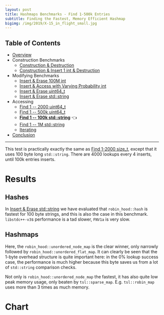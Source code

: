 ```yaml
---
layout: post
title: Hashmaps Benchmarks - Find 1-500k Entries
subtitle: Finding the Fastest, Memory Efficient Hashmap
bigimg: /img/2019/X-15_in_flight_small.jpg
---
```


## Table of Contents

* [Overview](/2019/04/01/hashmap-benchmarks-01-overview/)
* Construction Benchmarks
   * [Construction & Destruction](/2019/04/01/hashmap-benchmarks-02-01-result-CtorDtorEmptyMap/)
   * [Construction & Insert 1 int & Destruction](/2019/04/01/hashmap-benchmarks-02-02-result-CtorDtorSingleEntryMap/)
* Modifying Benchmarks
   * [Insert & Erase 100M int](/2019/04/01/hashmap-benchmarks-03-01-result-InsertHugeInt/)
   * [Insert & Access with Varying Probability int](/2019/04/01/hashmap-benchmarks-03-02-result-RandomDistinct2/)
   * [Insert & Erase uint64_t](/2019/04/01/hashmap-benchmarks-03-03-result-RandomInsertErase/)
   * [Insert & Erase std::string](/2019/04/01/hashmap-benchmarks-03-04-result-RandomInsertEraseStrings/)
* Accessing
   * [Find 1 -- 2000 uint64_t](/2019/04/01/hashmap-benchmarks-04-02-result-RandomFind_2000/)
   * [Find 1 -- 500k uint64_t](/2019/04/01/hashmap-benchmarks-04-03-result-RandomFind_500000/)
   * **[Find 1 -- 100k std::string](/2019/04/01/hashmap-benchmarks-04-04-result-RandomFindString/)** 👈
   * [Find 1 -- 1M std::string](/2019/04/01/hashmap-benchmarks-04-05-result-RandomFindString_1000000/)
   * [Iterating](/2019/04/01/hashmap-benchmarks-04-06-result-IterateIntegers/)
* [Conclusion](/2019/04/01/hashmap-benchmarks-05-conclusion/)

----

This test is practically exactly the same as [Find 1-2000 size_t](/2019/04/01/hashmap-benchmarks-04-02-result-RandomFind_2000/), except that it uses 100 byte long `std::string`. There are 4000 lookups every 4 inserts, until 100k entries inserts.

# Results

## Hashes

In [Insert & Erase std::string](/2019/04/01/hashmap-benchmarks-03-04-result-RandomInsertEraseStrings/) we have evaluated that `robin_hood::hash` is fastest for 100 byte strings, and this is also the case in this benchmark. `libstdc++-v3`s performance is a tad slower, `FNV1a` is very slow.

## Hashmaps

Here, the `robin_hood::unordered_node_map` is the clear winner, only narrowly followed by `robin_hood::unordered_flat_map`. It can clearly be seen that the 1-byte overhead structure is quite important here: in the 0% lookup success case, the performance is much higher because this byte saves us from a lot of `std::string` comparison checks.

Not only is `robin_hood::unordered_node_map` the fastest, it has also quite low peak memory usage, only beaten by `tsl::sparse_map`. E.g. `tsl::robin_map` uses more than 3 times as much memory.

# Chart

<script src="https://cdn.plot.ly/plotly-latest.min.js"></script>
<div id="id_bfccb34e" style="height:250em"></div>
<script>
    var colors = Plotly.d3.scale.category10().range();
    var m0y = [ "std::unordered_map", "boost::unordered_map", "emilib1::HashMap", "phmap::<br>parallel_flat_hash_map", "phmap::<br>parallel_node_hash_map", "eastl::hash_map", "spp::sparse_hash_map", "boost::multi_index::<br>hashed_unique", "tsl::hopscotch_map", "tsl::robin_map", "ska::bytell_hash_map", "<b>tsl::sparse_map</b>", "folly::F14ValueMap", "folly::F14NodeMap", "absl::flat_hash_map", "absl::node_hash_map", "phmap::flat_hash_map", "phmap::node_hash_map", "robin_hood::<br>unordered_flat_map", "<b>robin_hood::<br>unordered_node_map</b>"];
    var m1y = [ "std::unordered_map", "boost::unordered_map", "emilib1::HashMap", "phmap::<br>parallel_flat_hash_map", "phmap::<br>parallel_node_hash_map", "eastl::hash_map", "<b>spp::sparse_hash_map</b>", "boost::multi_index::<br>hashed_unique", "tsl::robin_map", "tsl::hopscotch_map", "ska::bytell_hash_map", "<b>tsl::sparse_map</b>", "folly::F14ValueMap", "folly::F14NodeMap", "absl::flat_hash_map", "phmap::flat_hash_map", "absl::node_hash_map", "phmap::node_hash_map", "robin_hood::<br>unordered_flat_map", "<b>robin_hood::<br>unordered_node_map</b>"];
    var m2y = [ "boost::unordered_map", "std::unordered_map", "emilib1::HashMap", "phmap::<br>parallel_flat_hash_map", "phmap::<br>parallel_node_hash_map", "eastl::hash_map", "spp::sparse_hash_map", "boost::multi_index::<br>hashed_unique", "tsl::robin_map", "tsl::hopscotch_map", "ska::bytell_hash_map", "<b>tsl::sparse_map</b>", "folly::F14ValueMap", "folly::F14NodeMap", "absl::flat_hash_map", "absl::node_hash_map", "phmap::flat_hash_map", "phmap::node_hash_map", "robin_hood::<br>unordered_flat_map", "<b>robin_hood::<br>unordered_node_map</b>"];
    var m3y = [ "std::unordered_map", "boost::unordered_map", "emilib1::HashMap", "phmap::<br>parallel_flat_hash_map", "phmap::<br>parallel_node_hash_map", "eastl::hash_map", "boost::multi_index::<br>hashed_unique", "spp::sparse_hash_map", "tsl::robin_map", "tsl::hopscotch_map", "ska::bytell_hash_map", "<b>tsl::sparse_map</b>", "folly::F14ValueMap", "absl::flat_hash_map", "absl::node_hash_map", "phmap::flat_hash_map", "folly::F14NodeMap", "phmap::node_hash_map", "robin_hood::<br>unordered_flat_map", "<b>robin_hood::<br>unordered_node_map</b>"];
    var m4y = [ "boost::unordered_map", "std::unordered_map", "emilib1::HashMap", "phmap::<br>parallel_flat_hash_map", "phmap::<br>parallel_node_hash_map", "eastl::hash_map", "boost::multi_index::<br>hashed_unique", "spp::sparse_hash_map", "tsl::robin_map", "tsl::hopscotch_map", "ska::bytell_hash_map", "<b>tsl::sparse_map</b>", "folly::F14ValueMap", "folly::F14NodeMap", "absl::flat_hash_map", "phmap::flat_hash_map", "absl::node_hash_map", "phmap::node_hash_map", "<b>robin_hood::<br>unordered_node_map</b>", "<b>robin_hood::<br>unordered_flat_map</b>"];
    var measurement_names = [ "0% 100 byte", "25% 100 byte", "50% 100 byte", "75% 100 byte", "100% 100 byte" ];

    var data = [
        { x: [ 8.32161e-08, 8.487955000000001e-08, 6.726995e-08, 6.45315e-08, 6.709375e-08, 6.718465e-08, 5.6253550000000004e-08, 6.746825e-08, 6.039295000000001e-08, 5.336120000000001e-08, 6.04882e-08, 4.836105e-08, 3.6029600000000004e-08, 3.4209250000000006e-08, 2.9641300000000004e-08, 2.98745e-08, 2.7762e-08, 2.846075e-08, 2.5575500000000003e-08, 2.652925e-08 ],
          y: m0y, name: measurement_names[0] + ' (robin_hood::hash)', type: 'bar', orientation: 'h', yaxis: 'y', marker: { color: colors[0], },
        },
        { x: [ 9.59397e-08, 9.489390000000001e-08, 7.713675e-08, 7.894535000000001e-08, 8.035965e-08, 7.963845e-08, 7.19036e-08, 7.764745e-08, 7.218505e-08, 6.943764999999999e-08, 7.080684999999999e-08, 6.40952e-08, 5.0244050000000006e-08, 4.7306600000000006e-08, 4.3863e-08, 4.433135e-08, 4.199215e-08, 4.31405e-08, 3.734e-08, 3.89713e-08 ],
          y: m0y, name: measurement_names[1] + ' (robin_hood::hash)', type: 'bar', orientation: 'h', yaxis: 'y', marker: { color: colors[1], },
        },
        { x: [ 9.48827e-08, 9.472425e-08, 8.345045e-08, 8.28226e-08, 8.220629999999999e-08, 7.933615e-08, 7.865845e-08, 7.645815e-08, 7.21136e-08, 7.254255e-08, 7.110725e-08, 7.072245000000001e-08, 5.73768e-08, 5.2603350000000004e-08, 5.087665e-08, 4.9950999999999995e-08, 4.914375e-08, 4.9225149999999994e-08, 4.43894e-08, 4.436475000000001e-08 ],
          y: m0y, name: measurement_names[2] + ' (robin_hood::hash)', type: 'bar', orientation: 'h', yaxis: 'y', marker: { color: colors[2], },
        },
        { x: [ 8.876610000000001e-08, 8.89998e-08, 8.543185e-08, 8.25823e-08, 7.94346e-08, 7.536980000000001e-08, 7.896385e-08, 7.067715e-08, 6.85439e-08, 7.11307e-08, 6.74806e-08, 7.070465e-08, 6.09504e-08, 5.48127e-08, 5.479445e-08, 5.18895e-08, 5.28118e-08, 5.09772e-08, 4.9613050000000005e-08, 4.773705e-08 ],
          y: m0y, name: measurement_names[3] + ' (robin_hood::hash)', type: 'bar', orientation: 'h', yaxis: 'y', marker: { color: colors[3], },
        },
        { x: [ 8.00072e-08, 7.831315000000001e-08, 8.299295e-08, 7.768355e-08, 7.191895e-08, 6.720905e-08, 7.492855e-08, 6.10646e-08, 6.188620000000001e-08, 6.5794e-08, 6.03389e-08, 6.680715e-08, 6.04112e-08, 5.139225000000001e-08, 5.532705e-08, 5.0078350000000006e-08, 5.258455e-08, 4.8005e-08, 4.843835e-08, 4.5558000000000003e-08 ],
          y: m0y, name: measurement_names[4] + ' (robin_hood::hash)', type: 'bar', orientation: 'h', yaxis: 'y', marker: { color: colors[4], },
            textposition: 'outside',
            text: [ "88.6ns avg<br>8.80MB", "88.4ns avg<br>9.00MB", "79.3ns avg<br>10.2MB", "77.3ns avg<br>7.51MB", "76.2ns avg<br>7.69MB", "73.7ns avg<br>8.93MB", "72.1ns avg<br>6.70MB", "70.7ns avg<br>11.7MB", "67.0ns avg<br>10.5MB", "66.5ns avg<br>22.7MB", "66.0ns avg<br>12.1MB", "<b>64.1ns avg<br>6.58MB</b>", "53.0ns avg<br>18.1MB", "48.1ns avg<br>10.3MB", "46.9ns avg<br>11.2MB", "45.2ns avg<br>8.54MB", "44.9ns avg<br>8.53MB", "44.0ns avg<br>7.72MB", "41.1ns avg<br>9.46MB", "<b>40.6ns avg<br>7.01MB</b>" ],
        },
        { x: [ 8.947715000000002e-08, 8.888504999999999e-08, 7.10034e-08, 6.66862e-08, 6.910705000000001e-08, 7.254855e-08, 5.5248899999999995e-08, 6.901825e-08, 5.85773e-08, 6.3073e-08, 6.29783e-08, 5.0149200000000005e-08, 3.769205e-08, 3.53293e-08, 2.9754699999999998e-08, 2.94552e-08, 3.029625e-08, 2.99593e-08, 2.801125e-08, 2.8600700000000003e-08 ],
          y: m1y, name: measurement_names[0] + ' (libstdc++-v3)', type: 'bar', orientation: 'h', yaxis: 'y2', marker: { color: colors[0], },
        },
        { x: [ 9.854130000000001e-08, 9.722535e-08, 7.956555000000001e-08, 7.98742e-08, 8.105195000000001e-08, 8.20408e-08, 7.125385e-08, 7.855675e-08, 7.488785e-08, 7.353905e-08, 7.203620000000001e-08, 6.543965000000001e-08, 5.296925000000001e-08, 4.93446e-08, 4.404305e-08, 4.3355850000000006e-08, 4.495e-08, 4.429485e-08, 4.0226350000000005e-08, 4.10457e-08 ],
          y: m1y, name: measurement_names[1] + ' (libstdc++-v3)', type: 'bar', orientation: 'h', yaxis: 'y2', marker: { color: colors[1], },
        },
        { x: [ 9.549185e-08, 9.548535000000001e-08, 8.484145e-08, 8.326320000000001e-08, 8.240245e-08, 8.054615e-08, 7.81376e-08, 7.67759e-08, 7.559395e-08, 7.276255000000001e-08, 7.16251e-08, 7.232435e-08, 5.80035e-08, 5.40372e-08, 5.083475e-08, 5.006985e-08, 5.025925e-08, 4.9523899999999995e-08, 4.67586e-08, 4.605765e-08 ],
          y: m1y, name: measurement_names[2] + ' (libstdc++-v3)', type: 'bar', orientation: 'h', yaxis: 'y2', marker: { color: colors[2], },
        },
        { x: [ 8.924524999999998e-08, 9.037045e-08, 8.665375e-08, 8.29296e-08, 7.996995e-08, 7.66865e-08, 7.843525000000001e-08, 7.12789e-08, 7.334125e-08, 6.890255e-08, 6.7951e-08, 7.28069e-08, 6.074755e-08, 5.500415000000001e-08, 5.45927e-08, 5.4141450000000006e-08, 5.263615e-08, 5.207255e-08, 5.058725e-08, 4.8901550000000006e-08 ],
          y: m1y, name: measurement_names[3] + ' (libstdc++-v3)', type: 'bar', orientation: 'h', yaxis: 'y2', marker: { color: colors[3], },
        },
        { x: [ 8.064775e-08, 8.049114999999999e-08, 8.419310000000001e-08, 7.819365e-08, 7.322625e-08, 6.861165000000001e-08, 7.452075e-08, 6.163525e-08, 6.76548e-08, 6.179435e-08, 6.10947e-08, 7.00643e-08, 5.939685e-08, 5.193125e-08, 5.4661e-08, 5.37509e-08, 5.09683e-08, 4.984415e-08, 4.947325e-08, 4.711905e-08 ],
          y: m1y, name: measurement_names[4] + ' (libstdc++-v3)', type: 'bar', orientation: 'h', yaxis: 'y2', marker: { color: colors[4], },
            textposition: 'outside',
            text: [ "90.7ns avg<br>8.79MB", "90.5ns avg<br>9.10MB", "81.3ns avg<br>9.49MB", "78.2ns avg<br>7.42MB", "77.2ns avg<br>7.74MB", "76.1ns avg<br>8.93MB", "<b>71.5ns avg<br>6.46MB</b>", "71.5ns avg<br>11.8MB", "70.0ns avg<br>22.3MB", "68.0ns avg<br>9.46MB", "67.1ns avg<br>9.21MB", "<b>66.2ns avg<br>6.48MB</b>", "53.8ns avg<br>17.4MB", "49.1ns avg<br>10.2MB", "46.8ns avg<br>10.2MB", "46.2ns avg<br>9.90MB", "45.8ns avg<br>8.45MB", "45.1ns avg<br>7.70MB", "43.0ns avg<br>9.49MB", "<b>42.3ns avg<br>7.05MB</b>" ],
        },
        { x: [ 9.95701e-08, 9.630045e-08, 8.274895e-08, 7.697540000000001e-08, 7.98116e-08, 8.08986e-08, 6.627020000000001e-08, 7.93163e-08, 7.06177e-08, 7.42017e-08, 7.42707e-08, 6.1047e-08, 4.9905750000000003e-08, 4.772055e-08, 3.978985e-08, 4.07886e-08, 3.9251199999999996e-08, 3.971425e-08, 3.619655e-08, 3.72871e-08 ],
          y: m2y, name: measurement_names[0] + ' (absl::Hash)', type: 'bar', orientation: 'h', yaxis: 'y3', marker: { color: colors[0], },
        },
        { x: [ 1.0669000000000001e-07, 1.062035e-07, 8.945444999999999e-08, 8.84999e-08, 8.97583e-08, 8.96234e-08, 8.037835e-08, 8.70282e-08, 8.343785000000001e-08, 8.22837e-08, 8.152855e-08, 7.48265e-08, 6.350995e-08, 6.01734e-08, 5.407795000000001e-08, 5.5557350000000005e-08, 5.3653900000000006e-08, 5.433185e-08, 4.9222099999999994e-08, 5.063140000000001e-08 ],
          y: m2y, name: measurement_names[1] + ' (absl::Hash)', type: 'bar', orientation: 'h', yaxis: 'y3', marker: { color: colors[1], },
        },
        { x: [ 1.051675e-07, 1.0338300000000001e-07, 9.481265e-08, 9.23385e-08, 9.129295e-08, 8.76862e-08, 8.670815e-08, 8.507300000000001e-08, 8.449705e-08, 8.121519999999999e-08, 8.047735000000001e-08, 8.126415e-08, 6.84332e-08, 6.3769e-08, 6.13546e-08, 6.07337e-08, 6.045e-08, 5.99274e-08, 5.636855e-08, 5.626865e-08 ],
          y: m2y, name: measurement_names[2] + ' (absl::Hash)', type: 'bar', orientation: 'h', yaxis: 'y3', marker: { color: colors[2], },
        },
        { x: [ 1.0116650000000001e-07, 9.786505e-08, 9.785935e-08, 9.365425e-08, 8.991655e-08, 8.447985e-08, 8.81657e-08, 8.009619999999999e-08, 8.30263e-08, 7.797254999999999e-08, 7.783175e-08, 8.309580000000001e-08, 7.19523e-08, 6.52015e-08, 6.70025e-08, 6.483145e-08, 6.59403e-08, 6.378470000000001e-08, 6.164785000000001e-08, 5.9304799999999996e-08 ],
          y: m2y, name: measurement_names[3] + ' (absl::Hash)', type: 'bar', orientation: 'h', yaxis: 'y3', marker: { color: colors[3], },
        },
        { x: [ 9.253135000000001e-08, 9.0154e-08, 9.790074999999999e-08, 9.14801e-08, 8.50616e-08, 7.75345e-08, 8.62181e-08, 7.179075e-08, 7.93816e-08, 7.23562e-08, 7.253035e-08, 8.255220000000001e-08, 7.3395e-08, 6.412050000000001e-08, 6.978635000000001e-08, 6.60791e-08, 6.851960000000001e-08, 6.42092e-08, 6.198575e-08, 5.80744e-08 ],
          y: m2y, name: measurement_names[4] + ' (absl::Hash)', type: 'bar', orientation: 'h', yaxis: 'y3', marker: { color: colors[4], },
            textposition: 'outside',
            text: [ "101ns avg<br>9.26MB", "98.8ns avg<br>8.72MB", "92.6ns avg<br>10.8MB", "88.6ns avg<br>7.44MB", "87.2ns avg<br>7.81MB", "84.0ns avg<br>8.94MB", "81.5ns avg<br>6.67MB", "80.7ns avg<br>11.8MB", "80.2ns avg<br>23.0MB", "77.6ns avg<br>10.4MB", "77.3ns avg<br>9.61MB", "<b>76.6ns avg<br>6.65MB</b>", "65.4ns avg<br>17.4MB", "60.2ns avg<br>10.1MB", "58.4ns avg<br>9.18MB", "57.6ns avg<br>8.42MB", "57.6ns avg<br>9.16MB", "56.4ns avg<br>7.68MB", "53.1ns avg<br>9.48MB", "<b>52.3ns avg<br>7.03MB</b>" ],
        },
        { x: [ 9.87508e-08, 9.9587e-08, 8.16372e-08, 7.75879e-08, 8.057975000000002e-08, 8.11129e-08, 8.10057e-08, 6.631380000000001e-08, 6.951755000000001e-08, 7.353854999999999e-08, 7.38546e-08, 6.20904e-08, 4.6201350000000004e-08, 4.480335e-08, 4.524455e-08, 4.3857e-08, 4.46927e-08, 4.431545e-08, 4.16395e-08, 4.215295e-08 ],
          y: m3y, name: measurement_names[0] + ' (folly::hasher)', type: 'bar', orientation: 'h', yaxis: 'y4', marker: { color: colors[0], },
        },
        { x: [ 1.11237e-07, 1.0995299999999999e-07, 9.191215e-08, 9.25556e-08, 9.4451e-08, 9.346419999999999e-08, 9.19665e-08, 8.36069e-08, 8.724285e-08, 8.59828e-08, 8.49979e-08, 7.870124999999999e-08, 6.017180000000001e-08, 5.732405e-08, 5.8125600000000005e-08, 5.62555e-08, 5.77208e-08, 5.7394099999999996e-08, 5.246795e-08, 5.3259700000000005e-08 ],
          y: m3y, name: measurement_names[1] + ' (folly::hasher)', type: 'bar', orientation: 'h', yaxis: 'y4', marker: { color: colors[1], },
        },
        { x: [ 1.0936200000000001e-07, 1.0940750000000001e-07, 9.83761e-08, 9.65519e-08, 9.651760000000001e-08, 9.280425e-08, 9.07702e-08, 9.067195e-08, 8.933335e-08, 8.58347e-08, 8.507135000000001e-08, 8.461780000000001e-08, 6.673995e-08, 6.328635e-08, 6.290515000000001e-08, 6.238745e-08, 6.3032e-08, 6.214260000000001e-08, 5.976535e-08, 5.9009550000000006e-08 ],
          y: m3y, name: measurement_names[2] + ' (folly::hasher)', type: 'bar', orientation: 'h', yaxis: 'y4', marker: { color: colors[2], },
        },
        { x: [ 1.028305e-07, 1.031885e-07, 9.910015e-08, 9.435595e-08, 9.252120000000001e-08, 8.806725e-08, 8.38379e-08, 8.957719999999999e-08, 8.622385e-08, 8.153415000000001e-08, 8.088765e-08, 8.3023e-08, 6.919915e-08, 6.65174e-08, 6.443145000000001e-08, 6.46536e-08, 6.374269999999999e-08, 6.301230000000001e-08, 6.39231e-08, 6.267135e-08 ],
          y: m3y, name: measurement_names[3] + ' (folly::hasher)', type: 'bar', orientation: 'h', yaxis: 'y4', marker: { color: colors[3], },
        },
        { x: [ 9.27602e-08, 9.1865e-08, 9.44317e-08, 8.780515e-08, 8.40777e-08, 7.856605e-08, 7.272964999999999e-08, 8.386655e-08, 7.93048e-08, 7.396825e-08, 7.272095000000001e-08, 7.79589e-08, 6.807465000000001e-08, 6.576515e-08, 6.16618e-08, 6.308494999999999e-08, 6.010205000000001e-08, 5.981805000000001e-08, 6.22573e-08, 6.06006e-08 ],
          y: m3y, name: measurement_names[4] + ' (folly::hasher)', type: 'bar', orientation: 'h', yaxis: 'y4', marker: { color: colors[4], },
            textposition: 'outside',
            text: [ "103ns avg<br>8.81MB", "103ns avg<br>9.00MB", "93.1ns avg<br>13.8MB", "89.8ns avg<br>7.21MB", "89.6ns avg<br>7.74MB", "86.8ns avg<br>8.99MB", "84.1ns avg<br>11.8MB", "82.8ns avg<br>6.92MB", "82.3ns avg<br>22.8MB", "80.2ns avg<br>13.8MB", "79.5ns avg<br>12.0MB", "<b>77.3ns avg<br>6.50MB</b>", "62.1ns avg<br>19.2MB", "59.5ns avg<br>9.45MB", "58.5ns avg<br>8.42MB", "58.0ns avg<br>10.0MB", "57.9ns avg<br>10.2MB", "57.3ns avg<br>7.75MB", "56.0ns avg<br>9.50MB", "<b>55.5ns avg<br>7.03MB</b>" ],
        },
        { x: [ 1.86798e-07, 1.8309700000000001e-07, 1.67608e-07, 1.64474e-07, 1.656395e-07, 1.671935e-07, 1.6533049999999997e-07, 1.5017000000000003e-07, 1.561775e-07, 1.596365e-07, 1.573605e-07, 1.42716e-07, 1.304705e-07, 1.275895e-07, 1.2081550000000003e-07, 1.2057350000000002e-07, 1.21213e-07, 1.2090799999999999e-07, 1.1786850000000001e-07, 1.1660950000000001e-07 ],
          y: m4y, name: measurement_names[0] + ' (FNV1a)', type: 'bar', orientation: 'h', yaxis: 'y5', marker: { color: colors[0], },
        },
        { x: [ 1.990025e-07, 2.00796e-07, 1.8012450000000002e-07, 1.83213e-07, 1.83919e-07, 1.8329450000000001e-07, 1.80352e-07, 1.74732e-07, 1.7696049999999998e-07, 1.7486249999999998e-07, 1.7253350000000001e-07, 1.6704700000000003e-07, 1.513465e-07, 1.47978e-07, 1.36877e-07, 1.36431e-07, 1.376e-07, 1.3695600000000003e-07, 1.33071e-07, 1.31161e-07 ],
          y: m4y, name: measurement_names[1] + ' (FNV1a)', type: 'bar', orientation: 'h', yaxis: 'y5', marker: { color: colors[1], },
        },
        { x: [ 1.9913450000000003e-07, 1.980785e-07, 1.883915e-07, 1.8664600000000002e-07, 1.8540250000000002e-07, 1.82892e-07, 1.7990950000000001e-07, 1.818145e-07, 1.79652e-07, 1.7626600000000002e-07, 1.7372100000000002e-07, 1.735785e-07, 1.6175750000000002e-07, 1.571605e-07, 1.5300499999999999e-07, 1.52054e-07, 1.5159450000000001e-07, 1.502825e-07, 1.42394e-07, 1.42329e-07 ],
          y: m4y, name: measurement_names[2] + ' (FNV1a)', type: 'bar', orientation: 'h', yaxis: 'y5', marker: { color: colors[2], },
        },
        { x: [ 1.924165e-07, 1.887235e-07, 1.8780199999999998e-07, 1.8253600000000001e-07, 1.79532e-07, 1.75151e-07, 1.707745e-07, 1.76936e-07, 1.7294649999999998e-07, 1.6954650000000002e-07, 1.672035e-07, 1.6861950000000002e-07, 1.583245e-07, 1.51806e-07, 1.508915e-07, 1.49356e-07, 1.477365e-07, 1.464745e-07, 1.4988449999999998e-07, 1.505795e-07 ],
          y: m4y, name: measurement_names[3] + ' (FNV1a)', type: 'bar', orientation: 'h', yaxis: 'y5', marker: { color: colors[3], },
        },
        { x: [ 1.779105e-07, 1.761435e-07, 1.804265e-07, 1.7382650000000002e-07, 1.6901450000000002e-07, 1.6362750000000003e-07, 1.5742100000000002e-07, 1.6919700000000003e-07, 1.615305e-07, 1.59015e-07, 1.570165e-07, 1.6113650000000003e-07, 1.5321900000000002e-07, 1.45497e-07, 1.471055e-07, 1.4535200000000002e-07, 1.42425e-07, 1.405175e-07, 1.451395e-07, 1.460955e-07 ],
          y: m4y, name: measurement_names[4] + ' (FNV1a)', type: 'bar', orientation: 'h', yaxis: 'y5', marker: { color: colors[4], },
            textposition: 'outside',
            text: [ "191ns avg<br>9.08MB", "189ns avg<br>8.78MB", "181ns avg<br>10.6MB", "178ns avg<br>7.39MB", "177ns avg<br>7.80MB", "174ns avg<br>8.98MB", "171ns avg<br>11.7MB", "171ns avg<br>6.89MB", "169ns avg<br>22.6MB", "168ns avg<br>10.4MB", "166ns avg<br>12.0MB", "<b>163ns avg<br>6.53MB</b>", "151ns avg<br>19.6MB", "146ns avg<br>9.90MB", "142ns avg<br>10.3MB", "141ns avg<br>8.47MB", "140ns avg<br>8.42MB", "139ns avg<br>7.67MB", "<b>138ns avg<br>6.98MB</b>", "<b>137ns avg<br>9.51MB</b>" ],
        },
    ];

    var layout = {
        // title: { text: 'RandomFindString'},
        grid: {
            ygap: 0.1,
            subplots: [
            ['xy'],
            ['xy2'],
            ['xy3'],
            ['xy4'],
            ['xy5'],
        ] },

        barmode: 'stack',
        yaxis: { title: 'robin_hood::hash', automargin: true, },
        yaxis2: { title: 'libstdc++-v3', automargin: true, },
        yaxis3: { title: 'absl::Hash', automargin: true, },
        yaxis4: { title: 'folly::hasher', automargin: true, },
        yaxis5: { title: 'FNV1a', automargin: true, },
        xaxis: { automargin: true,  },
        legend: { traceorder: 'normal' },
        margin: { pad: 0, l:0, r:0, t:0, b:0, },
        showlegend:false,
    };

    Plotly.newPlot('id_bfccb34e', data, layout);
</script>
